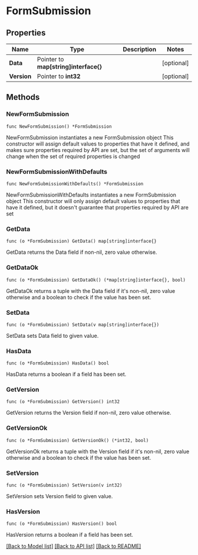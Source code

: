 # FormSubmission

## Properties

Name | Type | Description | Notes
------------ | ------------- | ------------- | -------------
**Data** | Pointer to **map[string]interface{}** |  | [optional] 
**Version** | Pointer to **int32** |  | [optional] 

## Methods

### NewFormSubmission

`func NewFormSubmission() *FormSubmission`

NewFormSubmission instantiates a new FormSubmission object
This constructor will assign default values to properties that have it defined,
and makes sure properties required by API are set, but the set of arguments
will change when the set of required properties is changed

### NewFormSubmissionWithDefaults

`func NewFormSubmissionWithDefaults() *FormSubmission`

NewFormSubmissionWithDefaults instantiates a new FormSubmission object
This constructor will only assign default values to properties that have it defined,
but it doesn't guarantee that properties required by API are set

### GetData

`func (o *FormSubmission) GetData() map[string]interface{}`

GetData returns the Data field if non-nil, zero value otherwise.

### GetDataOk

`func (o *FormSubmission) GetDataOk() (*map[string]interface{}, bool)`

GetDataOk returns a tuple with the Data field if it's non-nil, zero value otherwise
and a boolean to check if the value has been set.

### SetData

`func (o *FormSubmission) SetData(v map[string]interface{})`

SetData sets Data field to given value.

### HasData

`func (o *FormSubmission) HasData() bool`

HasData returns a boolean if a field has been set.

### GetVersion

`func (o *FormSubmission) GetVersion() int32`

GetVersion returns the Version field if non-nil, zero value otherwise.

### GetVersionOk

`func (o *FormSubmission) GetVersionOk() (*int32, bool)`

GetVersionOk returns a tuple with the Version field if it's non-nil, zero value otherwise
and a boolean to check if the value has been set.

### SetVersion

`func (o *FormSubmission) SetVersion(v int32)`

SetVersion sets Version field to given value.

### HasVersion

`func (o *FormSubmission) HasVersion() bool`

HasVersion returns a boolean if a field has been set.


[[Back to Model list]](../README.md#documentation-for-models) [[Back to API list]](../README.md#documentation-for-api-endpoints) [[Back to README]](../README.md)


